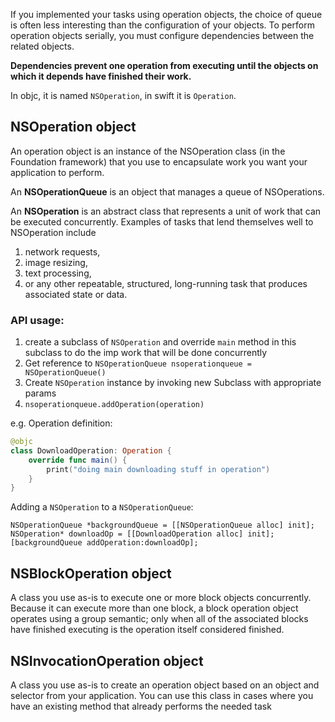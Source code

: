 If you implemented your tasks using operation objects, the choice of queue is often less interesting than the configuration of your objects. To perform operation objects serially, you must configure dependencies between the related objects.

**Dependencies prevent one operation from executing until the objects on which it depends have finished their work.**

In objc, it is named `NSOperation`, in swift it is `Operation`.

## NSOperation object

An operation object is an instance of the NSOperation class (in the Foundation framework) that you use to encapsulate work you want your application to perform.

An **NSOperationQueue** is an object that manages a queue of NSOperations. 

An **NSOperation** is an abstract class that represents a unit of work that can be executed concurrently. 
Examples of tasks that lend themselves well to NSOperation include 
1. network requests, 
2. image resizing, 
3. text processing, 
4. or any other repeatable, structured, long-running task that produces associated state or data.

### API usage:

1. create a subclass of `NSOperation` and override `main` method in this subclass to do the imp work that will be done concurrently
2. Get reference to `NSOperationQueue nsoperationqueue = NSOperationQueue()`
3. Create `NSOperation` instance by invoking new Subclass with appropriate params
4. `nsoperationqueue.addOperation(operation)` 

e.g.
Operation definition:
```swift
@objc
class DownloadOperation: Operation {
    override func main() {
        print("doing main downloading stuff in operation")
    }
}
```

Adding a `NSOperation` to a `NSOperationQueue`:
```objc
NSOperationQueue *backgroundQueue = [[NSOperationQueue alloc] init];
NSOperation* downloadOp = [[DownloadOperation alloc] init];
[backgroundQueue addOperation:downloadOp];
```

## NSBlockOperation object

A class you use as-is to execute one or more block objects concurrently. Because it can execute more than one block, a block operation object operates using a group semantic; only when all of the associated blocks have finished executing is the operation itself considered finished.

## NSInvocationOperation object

A class you use as-is to create an operation object based on an object and selector from your application. You can use this class in cases where you have an existing method that already performs the needed task

